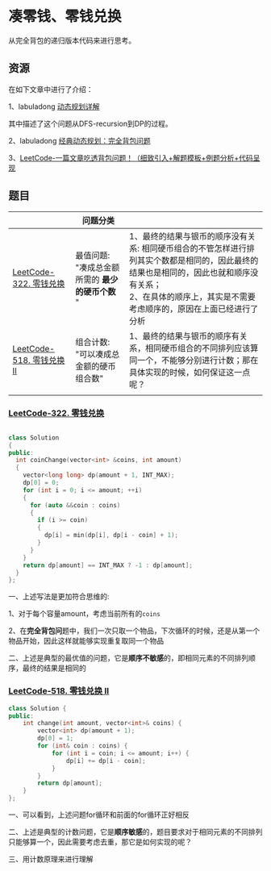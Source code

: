 # 凑零钱、零钱兑换

从完全背包的递归版本代码来进行思考。

## 资源

在如下文章中进行了介绍：

1、labuladong [动态规划详解](https://mp.weixin.qq.com/s/Cw39C9MY9Wr2JlcvBQZMcA) 

其中描述了这个问题从DFS-recursion到DP的过程。

2、labuladong [经典动态规划：完全背包问题](https://mp.weixin.qq.com/s/zGJZpsGVMlk-Vc2PEY4RPw)

3、[LeetCode-一篇文章吃透背包问题！（细致引入+解题模板+例题分析+代码呈现](https://leetcode.cn/problems/partition-equal-subset-sum/solution/yi-pian-wen-zhang-chi-tou-bei-bao-wen-ti-a7dd/) 



## 题目

|                                                              | 问题分类                                         |                                                              |
| ------------------------------------------------------------ | ------------------------------------------------ | ------------------------------------------------------------ |
| [LeetCode-322. 零钱兑换](https://leetcode.cn/problems/coin-change/) | 最值问题: "凑成总金额所需的 **最少的硬币个数** " | 1、最终的结果与银币的顺序没有关系: 相同硬币组合的不管怎样进行排列其实个数都是相同的，因此最终的结果也是相同的，因此也就和顺序没有关系；<br>2、在具体的顺序上，其实是不需要考虑顺序的，原因在上面已经进行了分析 |
| [LeetCode-518. 零钱兑换 II](https://leetcode.cn/problems/coin-change-2/) | 组合计数: "可以凑成总金额的硬币组合数"           | 1、最终的结果与银币的顺序有关系，相同硬币组合的不同排列应该算同一个，不能够分别进行计数；那在具体实现的时候，如何保证这一点呢？ |
|                                                              |                                                  |                                                              |



### [LeetCode-322. 零钱兑换](https://leetcode.cn/problems/coin-change/) 

```c++

class Solution
{
public:
  int coinChange(vector<int> &coins, int amount)
  {
    vector<long long> dp(amount + 1, INT_MAX);
    dp[0] = 0;
    for (int i = 0; i <= amount; ++i) 
    {
      for (auto &&coin : coins)
      {
        if (i >= coin)
        {
          dp[i] = min(dp[i], dp[i - coin] + 1);
        }
      }
    }
    return dp[amount] == INT_MAX ? -1 : dp[amount];
  }
};

```

一、上述写法是更加符合思维的: 

1、对于每个容量amount，考虑当前所有的`coins` 

2、在**完全背包问**题中，我们一次只取一个物品，下次循环的时候，还是从第一个物品开始，因此这样就能够实现重复取同一个物品 

二、上述是典型的最优值的问题，它是**顺序不敏感**的，即相同元素的不同排列顺序，最终的结果是相同的



### [LeetCode-518. 零钱兑换 II](https://leetcode.cn/problems/coin-change-2/) 



```c++
class Solution {
public:
    int change(int amount, vector<int>& coins) {
        vector<int> dp(amount + 1);
        dp[0] = 1;
        for (int& coin : coins) {
            for (int i = coin; i <= amount; i++) {
                dp[i] += dp[i - coin];
            }
        }
        return dp[amount];
    }
};

```

一、可以看到，上述问题for循环和前面的for循环正好相反

二、上述是典型的计数问题，它是**顺序敏感**的，题目要求对于相同元素的不同排列只能够算一个，因此需要考虑去重，那它是如何实现的呢？

三、用计数原理来进行理解

